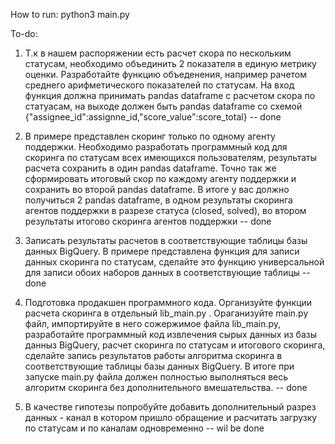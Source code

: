 How to run: python3 main.py

To-do:

1. Т.к в нашем распоряжении есть расчет скора по нескольким статусам, необходимо объединить 2 показателя в единую метрику оценки. Разработайте функцию объеденения, например рачетом среднего арифметического показателей по статусам. На вход функция должна принимать pandas dataframe с расчетом скора по статуасам, на выходе должен быть pandas dataframe со схемой {"assignee_id":assignne_id,"score_value":score_total} -- done

2. В примере представлен скоринг только по одному агенту поддержки. Необходимо разработать программный код для скоринга по статусам всех имеющихся пользователям, результаты расчета сохранить в один pandas dataframe. Точно так же сформировать итоговый скор по каждому агенту поддержки и сохранить во второй pandas dataframe. В итоге у вас должно получиться 2 pandas dataframe, в одном результаты скоринга агентов поддержки в разрезе статуса (closed, solved), во втором результаты итогово скоринга агентов поддержки -- done

3. Записать результаты расчетов в соответствующие таблицы базы данных BigQuery. В примере представлена функция для записи данных скоринга по статусам, сделайте это функцию универсальной для записи обоих наборов данных в соответствующие таблицы -- done

4. Подготовка продакшен программного кода. Организуйте функции расчета скоринга в отдельный lib_main.py . Ораганизуйте main.py файл, импортируйте в него сожержимое файла lib_main.py, разработайте программный код извлечения сырых данных из базы данныз BigQuery, расчет скоринга по статусам и итогового скоринга, сделайте запись результатов работы алгоритма скоринга в соответствующие таблицы базы данных BigQuery. В итоге при запуске main.py файла должен полностью выполняться весь алгоритм скоринга без дополнительного вмешательства. -- done

5. В качестве гипотезы попробуйте добавить дополнительный разрез данных - канал в котором пришло обращение и расчитать загрузку по статусам и по каналам одновременно -- wil be done

